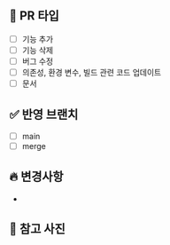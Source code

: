 ## 📌 PR 타입

- [ ] 기능 추가
- [ ] 기능 삭제
- [ ] 버그 수정
- [ ] 의존성, 환경 변수, 빌드 관련 코드 업데이트
- [ ] 문서

## ✅ 반영 브랜치

- [ ] main
- [ ] merge

## 🔥 변경사항
-

## 📸 참고 사진
